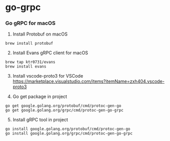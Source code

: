 # go-grpc

### Go gRPC for macOS
1) Install Protobuf on macOS
```
brew install protobuf
```
2) Install Evans gRPC client for macOS
```
brew tap ktr0731/evans
brew install evans
```
3) Install vscode-proto3 for VSCode https://marketplace.visualstudio.com/items?itemName=zxh404.vscode-proto3

4) Go get package in project
```
go get google.golang.org/protobuf/cmd/protoc-gen-go
go get google.golang.org/grpc/cmd/protoc-gen-go-grpc
```
5) Install gRPC tool in project
```
go install google.golang.org/protobuf/cmd/protoc-gen-go
go install google.golang.org/grpc/cmd/protoc-gen-go-grpc
```

